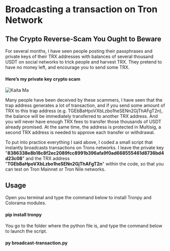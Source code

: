 # Broadcasting a transaction on Tron Network
## The Crypto Reverse-Scam You Ought to Beware

For several months, I have seen people posting their passphrases and private keys of their TRX addresses with balances of several thousand USDT on social networks to trick people and harvest TRX. They pretend to have no money left, and encourage you to send some TRX.

#### Here’s my private key crypto scam
![Kaita Ma](https://user-images.githubusercontent.com/89576432/186005976-2b784944-b04d-46e9-bc4b-2a0dc355f991.png)

Many people have been deceived by these scammers, I have seen that the trap address generates a lot of transaction, and if you send some amount of TRX to this trap address (e.g. TGEbBaHpoVXbLzbo1heSENn2GjThAFgT2n), the balance will be immediately transferred to another TRX address. And you will never have enough TRX fees to transfer those thousands of USDT already promised. At the same time, the address is protected in Multisig, a second TRX address is needed to approve each transfer or withdrawal.

To put into practice everything I said above, I coded a small script that instantly broadcasts transactions on Trons networks. 
I leave the private key "**8386338e8b18c8f2ec2089fcc8991b396afa9f0ad668555461d8736bd4d23c08**" and the TRX address "**TGEbBaHpoVXbLzbo1heSENn2GjThAFgT2n**" within the code, so that you can test on Tron Mainnet or Tron Nile networks.

## Usage
Open you terminal and type the command below to install Tronpy and Colorama modules.

#### pip install tronpy

You go to the folder where the python file is, and type the command below to launch the script.

#### py broadcast-transaction.py
